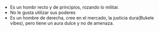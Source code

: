 - Es un hombr recto y de principios, rozando lo militar.
- No le gusta utilizar sus poderes 
- Es un hombre de derecha, cree en el mercado, la justicia dura(Bukele vibes), pero tiene un aura dulce y no de amenaza. 